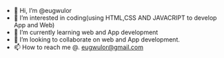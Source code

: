 - 👋 Hi, I’m @eugwulor
- 👀 I’m interested in coding(using HTML,CSS AND JAVACRIPT to develop App and Web)
- 🌱 I’m currently learning web and App development
- 💞️ I’m looking to collaborate on web and App development.
- 📫 How to reach me @.  eugwulor@gmail.com

<!---
eugwulor/eugwulor is a ✨ special ✨ repository because its `README.md` (this file) appears on your GitHub profile.
You can click the Preview link to take a look at your changes.
--->
